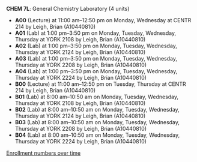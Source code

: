 **CHEM 7L**: General Chemistry Laboratory (4 units)

- **A00** (Lecture) at 11:00 am–12:50 pm on Monday, Wednesday at CENTR 214 by Leigh, Brian (A10440810)
- **A01** (Lab) at 1:00 pm–3:50 pm on Monday, Tuesday, Wednesday, Thursday at YORK 2108 by Leigh, Brian (A10440810)
- **A02** (Lab) at 1:00 pm–3:50 pm on Monday, Tuesday, Wednesday, Thursday at YORK 2124 by Leigh, Brian (A10440810)
- **A03** (Lab) at 1:00 pm–3:50 pm on Monday, Tuesday, Wednesday, Thursday at YORK 2208 by Leigh, Brian (A10440810)
- **A04** (Lab) at 1:00 pm–3:50 pm on Monday, Tuesday, Wednesday, Thursday at YORK 2224 by Leigh, Brian (A10440810)
- **B00** (Lecture) at 11:00 am–12:50 pm on Tuesday, Thursday at CENTR 214 by Leigh, Brian (A10440810)
- **B01** (Lab) at 8:00 am–10:50 am on Monday, Tuesday, Wednesday, Thursday at YORK 2108 by Leigh, Brian (A10440810)
- **B02** (Lab) at 8:00 am–10:50 am on Monday, Tuesday, Wednesday, Thursday at YORK 2124 by Leigh, Brian (A10440810)
- **B03** (Lab) at 8:00 am–10:50 am on Monday, Tuesday, Wednesday, Thursday at YORK 2208 by Leigh, Brian (A10440810)
- **B04** (Lab) at 8:00 am–10:50 am on Monday, Tuesday, Wednesday, Thursday at YORK 2224 by Leigh, Brian (A10440810)

[Enrollment numbers over time](./CHEM7L.tsv)
